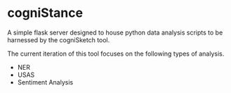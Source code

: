 # cogniStance
 
A simple flask server designed to house python data analysis scripts to be harnessed by the cogniSketch tool.

The current iteration of this tool focuses on the following types of analysis.

- NER
- USAS
- Sentiment Analysis 